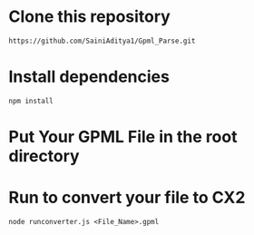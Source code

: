 # Clone this repository
```
https://github.com/SainiAditya1/Gpml_Parse.git
```
# Install dependencies
```
npm install
```
# Put Your GPML File in the root directory
# Run to convert your file to CX2
```
node runconverter.js <File_Name>.gpml
```
